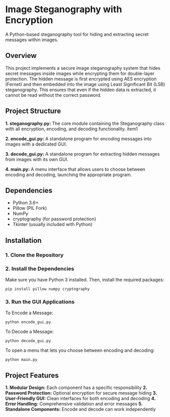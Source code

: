 # Image Steganography with Encryption
A Python-based steganography tool for hiding and extracting secret messages within images.
## Overview
This project implements a secure image steganography system that hides secret messages inside images while encrypting them for double-layer protection. The hidden message is first encrypted using AES encryption (Fernet) and then embedded into the image using Least Significant Bit (LSB) steganography. This ensures that even if the hidden data is extracted, it cannot be read without the correct password.
## Project Structure
**1. **steganography.py:**** The core module containing the Steganography class with all encryption, encoding, and decoding functionality. item1
  
**2. **encode_gui.py:**** A standalone program for encoding messages into images with a dedicated GUI.
  
**3. **decode_gui.py:**** A standalone program for extracting hidden messages from images with its own GUI.
  
**4. **main.py:**** A menu interface that allows users to choose between encoding and decoding, launching the appropriate program.
## Dependencies
- Python 3.6+
- Pillow (PIL Fork)
- NumPy
- cryptography (for password protection)
- Tkinter (usually included with Python)

## Installation
### 1. Clone the Repository
### 2. Install the Dependencies
Make sure you have Python 3 installed. Then, install the required packages:
```
pip install pillow numpy cryptography
```
### 3. Run the GUI Applications
To Encode a Message:
```
python encode_gui.py
```

To Decode a Message:
```
python decode_gui.py
```
To open a menu that lets you choose between encoding and decoding:
```
python main.py
```

## Project Features
**1. Modular Design:** Each component has a specific responsibility
**2. Password Protection:** Optional encryption for secure message hiding
**3. User-Friendly GUI:** Clean interfaces for both encoding and decoding
**4. Error Handling:** Comprehensive validation and error messages
**5. Standalone Components:** Encode and decode can work independently

